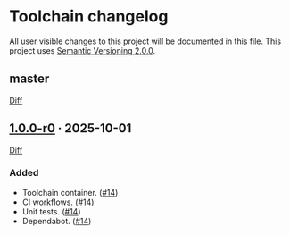 Toolchain changelog
===================

All user visible changes to this project will be documented in this file. This project uses [Semantic Versioning 2.0.0].




## master

[Diff](/../../compare/1.0.0-r0...master)




## [1.0.0-r0] · 2025-10-01
[1.0.0-r0]: /../../tree/1.0.0-r0

[Diff](/../../compare/5a0708ea92dd09c88aec44058f7a216e51da711d...1.0.0-r0)

### Added

- Toolchain container. ([#14])
- CI workflows. ([#14])
- Unit tests. ([#14])
- Dependabot. ([#14])

[#14]: /../../pull/14





[Semantic Versioning 2.0.0]: https://semver.org
